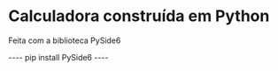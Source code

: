 # Calculadora construída em Python


Feita com a biblioteca PySide6


---- pip install PySide6 ----
